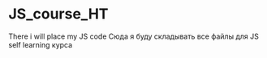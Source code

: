 # JS_course_HT
There i will place my JS code
Сюда я буду складывать все файлы для JS self learning  курса
